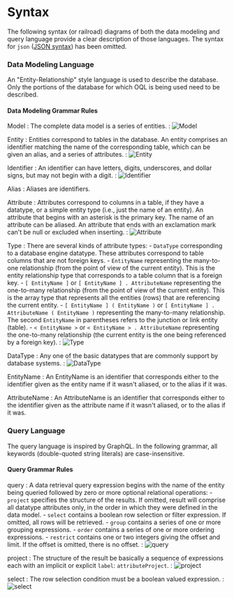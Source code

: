 Syntax
======

The following syntax (or railroad) diagrams of both the data modeling and query language provide a clear description of those languages.  The syntax for `json` ([JSON syntax](https://www.json.org/json-en.html)) has been omitted.

### Data Modeling Language

An "Entity-Relationship" style language is used to describe the database.  Only the portions of the database for which OQL is being used need to be described.

#### Data Modeling Grammar Rules

Model
: The complete data model is a series of entities.
: ![Model](.../dml-diagram/Model.png)

Entity
: Entities correspond to tables in the database. An entity comprises an identifier matching the name of the corresponding table, which can be given an alias, and a series of attributes.
: ![Entity](.../dml-diagram/Entity.png)

Identifier
: An identifier can have letters, digits, underscores, and dollar signs, but may not begin with a digit.
: ![Identifier](.../dml-diagram/Identifier.png)

Alias
: Aliases are identifiers.

Attribute
: Attributes correspond to columns in a table, if they have a datatype, or a simple entity type (i.e., just the name of an entity).  An attribute that begins with an asterisk is the primary key.  The name of an attribute can be aliased.  An attribute that ends with an exclamation mark can't be null or excluded when inserting.
: ![Attribute](.../dml-diagram/Attribute.png)

Type
: There are several kinds of attribute types:
    - `DataType` corresponding to a database engine datatype. These attributes correspond to table columns that are not foreign keys.
    - `EntityName` representing the many-to-one relationship (from the point of view of the current entity). This is the entity relationship type that corresponds to a table column that is a foreign key.
    - `[ EntityName ]` or `[ EntityName ] . AttributeName` representing the one-to-many relationship (from the point of view of the current entity). This is the array type that represents all the entities (rows) that are referencing the current entity.
    - `[ EntityName ] ( EntityName )` or `[ EntityName ] . AttributeName ( EntityName )` representing the many-to-many relationship.  The second `EntityName` in parentheses refers to the junction or link entity (table).
    - `< EntityName >` or `< EntityName > . AttributeName` representing the one-to-many relationship (the current entity is the one being referenced by a foreign key).
: ![Type](.../dml-diagram/Type.png)

DataType
: Any one of the basic datatypes that are commonly support by database systems.
: ![DataType](.../dml-diagram/DataType.png)

EntityName
: An EntityName is an identifier that corresponds either to the identifier given as the entity name if it wasn't aliased, or to the alias if it was.

AttributeName
: An AttributeName is an identifier that corresponds either to the identifier given as the attribute name if it wasn't aliased, or to the alias if it was.

### Query Language

The query language is inspired by GraphQL. In the following grammar, all keywords (double-quoted string literals) are case-insensitive.

#### Query Grammar Rules

query
: A data retrieval query expression begins with the name of the entity being queried followed by zero or more optional relational operations:
    - `project` specifies the structure of the results.  If omitted, result will comprise all datatype attributes only, in the order in which they were defined in the data model.
    - `select` contains a boolean row selection or filter expression.  If omitted, all rows will be retrieved.
    - `group` contains a series of one or more grouping expressions.
    - `order` contains a series of one or more ordering expressions.
    - `restrict` contains one or two integers giving the offset and limit. If the offset is omitted, there is no offset.
: ![query](.../oql-diagram/query.png)

project
: The structure of the result be basically a sequence of expressions each with an implicit or explicit `label`: `attributeProject`.
: ![project](.../oql-diagram/project.png)

select
: The row selection condition must be a boolean valued expression.
: ![select](.../oql-diagram/select.png)
